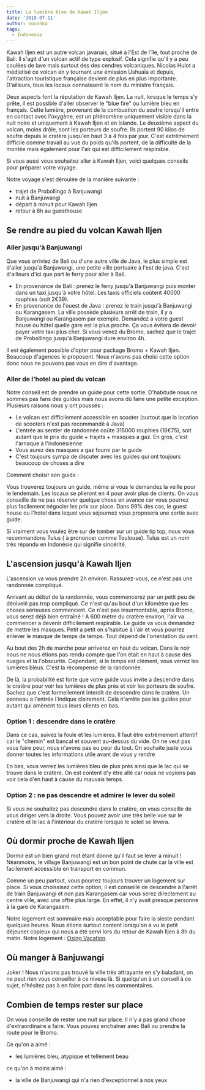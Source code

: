 ```yaml
---
title: La lumière bleu de Kawah Iljen
date: '2018-07-11'
author: noushka
tags:
  - Indonesie
---
```

Kawah Iljen est un autre volcan javanais, situé à l'Est de l'île, tout proche de Bali. Il s'agit d'un volcan actif de type explosif. Cela signifie qu'il y a peu coulées de lave mais surtout des des cendres volcaniques. Nicolas Hulot a médiatisé ce volcan en y tournant une émission Ushuaïa et depuis, l'attraction touristique française devient de plus en plus importante. D'ailleurs, tous les locaux connaissent le nom du ministre français.

Deux aspects font la réputation de Kawah Iljen. La nuit, lorsque le temps s'y prête, il est possible d'aller observer le "blue fire" ou lumière bleu en français. Cette lumière, provenant de la combustion du soufre lorsqu'il entre en contact avec l'oxygène, est un phénomène uniquement visible dans la nuit noire et uniquement à Kawah Iljen et en Islande. 
Le deuxième aspect du volcan, moins drôle, sont les porteurs de soufre. Ils portent 90 kilos de soufre depuis le cratère jusqu'en haut 3 à 4 fois par jour. C'est extrêmement difficile comme travail au vue du poids qu'ils portent, de la difficulté de la montée mais également pour l'air qui est difficilement respirable. 

Si vous aussi vous souhaitez aller à Kawah Iljen, voici quelques conseils pour préparer votre voyage.

Notre voyage s'est déroulée de la manière suivante :

* trajet de Probollingo à Banjuwangi
* nuit à Banjuwangi
* départ à minuit pour Kawah Iljen
* retour à 8h au guesthouse



## Se rendre au pied du volcan Kawah Iljen

### Aller jusqu'à Banjuwangi

Que vous arriviez de Bali ou d'une autre ville de Java, le plus simple est d'aller jusqu'à Banjuwangi, une petite ville portuaire à l'est de java. C'est d'ailleurs d'ici que part le ferry pour aller à Bali.

* En provenance de Bali : prenez le ferry jusqu'à Banjuwangi puis monter dans un taxi jusqu'à votre hôtel. Les taxis officiels coûtent 40000 rouphies (soit 2€39).
* En provenance de l'ouest de Java : prenez le train jusqu'à Banjuwangi ou Karangasem. La ville possède plusieurs arrêt de train, il y a Banjuwangi ou Karangasem par exemple. Demandez a votre guest house ou hôtel quelle gare est la plus proche. Ça vous évitera de devoir payer votre taxi plus cher. Si vous venez du Bromo, sachez que le trajet de Probollingo jusqu'à Banjuwangi dure environ 4h.

Il est également possible d'opter pour package Bromo + Kawah Iljen. Beaucoup d'agences le proposent. Nous n'avons pas choisi cette option donc nous ne pouvons pas vous en dire d'avantage.

### Aller de l'hotel au pied du volcan

Notre conseil est de prendre un guide pour cette sortie. D'habitude nous ne sommes pas fans des guides mais nous avons dû faire une petite exception. Plusieurs raisons nous y ont poussés :

* Le volcan est difficilement accessible en scooter (surtout que la location de scooters n'est pas recommandé à Java)
* L'entrée au sentier de randonnée coûte 315000 rouphies (18€75), soit autant que le prix du guide + trajets + masques a gaz. En gros, c'est l'arnaque à l'indonésienne
* Vous aurez des masques a gaz fourni par le guide
* C'est toujours sympa de discuter avec les guides qui ont toujours beaucoup de choses a dire

Comment choisir son guide :

Vous trouverez toujours un guide, même si vous le demandez la veille pour le lendemain. Les locaux se plieront en 4 pour avoir plus de clients. On vous conseille de ne pas réserver quelque chose en avance car vous pourrez plus facilement négocier les prix sur place. Dans 99% des cas, le guest house ou l'hotel dans lequel vous séjournez vous proposera une sortie avec guide.

Si vraiment vous voulez être sur de tomber sur un guide tip top, nous vous recommandons Tulus ( à prononcer comme Toulouse). Tulus est un nom très répandu en Indonésie qui signifie sincérité. 

## L'ascension jusqu'à Kawah Iljen

L'ascension va vous prendre 2h environ. Rassurez-vous, ce n'est pas une randonnée compliqué. 

Arrivant au début de la randonnée, vous commencerez par un petit peu de dénivelé pas trop compliqué. Ce n'est qu'au bout d'un kilomètre que les choses sérieuses commencent. Ce n'est pas insurmontable, après Bromo, vous serez déjà bien entraîné ! A 600 mètre du cratère environ, l'air va commencer a devenir difficilement respirable. Le guide va vous demandez de mettre les masques. Petit a petit on s'habitue à l'air et vous pourrez enlever le masque de temps de temps. Tout dépend de l'orientation du vent.

Au bout des 2h de marche pour arriverez en haut du volcan. Dans le noir nous ne nous étions pas rendu compte que l'on était en haut à cause des nuages et la l'obscurité. Cependant, si le temps est clément, vous verrez les lumières bleus. C'est la récompense de la randonnée.

De là, la probabilité est forte que votre guide vous invite a descendre dans le cratère pour voir les lumières de plus près et voir les porteurs de soufre. Sachez que c'est formellement interdit de descendre dans le cratère. Un panneau a l'entrée l'indique clairement. Cela n'arrête pas les guides pour autant qui amènent tous leurs clients en bas.

### Option 1 : descendre dans le cratère

Dans ce cas, suivez la foule et les lumières. Il faut être extrêmement attentif car le "chemin" est bancal et souvent au-dessus du vide. On ne veut pas vous faire peur, nous n'avons pas eu peur du tout. On souhaite juste vous donner toutes les informations utile avant de vous y rendre

En bas, vous verrez les lumières bleu de plus près ainsi que le lac qui se trouve dans le cratère. On est content d'y être allé car nous ne voyions pas voir cela d'en haut à cause du mauvais temps.

### Option 2 : ne pas descendre et admirer le lever du soleil

Si vous ne souhaitez pas descendre dans le cratère, on vous conseille de vous diriger vers la droite.  Vous pouvez avoir une très belle vue sur le cratère et le lac à l'intérieur du cratère lorsque le soleil se lèvera.



## Où dormir proche de Kawah Iljen

Dormir est un bien grand mot étant donné qu'il faut se lever a minuit ! Néanmoins, le village Banjuwangi est un bon point de chute car la ville est facilement accessible en transport en commun.

Comme un peu partout, vous pourrez toujours trouver un logement sur place. Si vous choissisez cette option, il est conseillé de descendre à l'arrêt de train Banjuwangi et non pas Karangasem car vous serez directement au centre ville, avec une offre plus large. En effet, il n'y avait presque personne à la gare de Karangasem.

Notre logement est sommaire mais acceptable pour faire la sieste pendant quelques heures. Nous étions surtout content lorsqu'on a vu le petit déjeuner copieux qui nous a été servi lors du retour de Kawah Iljen à 8h du matin. Notre logement : [Osing Vacation](https://www.booking.com/hotel/id/osingvacation.fr.html?aid=318615;label=New_French_FR_FR_21427176745-lf4RzVY0_AMET1LMhdKl_AS99511241185%3Apl%3Ata%3Ap1%3Ap2%3Aac%3Aap1t1%3Aneg%3Afi23286912936%3Atiaud-146342138230%3Adsa-355815316927%3Alp9055230%3Ali%3Adec%3Adm;sid=f24a79b22e1a6ca4b62f9f3a9a5cbe60;dest_id=-2671874;dest_type=city;dist=0;hapos=1;hpos=1;room1=A%2CA;sb_price_type=total;srepoch=1533737080;srfid=5a0dd4f5d73ed2146a21bbc089bb822d7a42b487X1;srpvid=f91b62fc93870023;type=total;ucfs=1&#hotelTmpl). 



## Où manger à Banjuwangi

Joker ! Nous n'avons pas trouvé la ville très attrayante en s'y baladant, on ne peut rien vous conseiller à ce niveau là. Si quelqu'un à un conseil à ce sujet, n'hésitez pas à en faire part dans les commentaires. 



## Combien de temps rester sur place 

On vous conseille de rester une nuit sur place. Il n'y a pas grand chose d'extraordinaire a faire. Vous pouvez enchaîner avec Bali ou prendre la route pour le Bromo.



Ce qu'on a aimé :

* les lumières bleu, atypique et tellement beau

ce qu'on à moins aimé :

* la ville de Banjuwangi qui n'a rien d'exceptionnel à nos yeux
